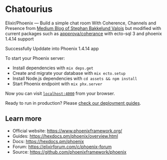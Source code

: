 # Chatourius
Elixir/Phoenix — Build a simple chat room
With Coherence, Channels and Presence from [Medium Blog of Stephan Bakkelund Valois](https://medium.com/@Stephanbv/elixir-phoenix-build-a-simple-chat-room-7f20ee8e8f9c) but modified with current packages such as [appprova/coherance](https://github.com/appprova/coherence) with ecto-sql 3 and phoenix 1.4.14 support

Successfully Upddate into Phoenix 1.4.14 app

To start your Phoenix server:

  * Install dependencies with `mix deps.get`
  * Create and migrate your database with `mix ecto.setup`
  * Install Node.js dependencies with `cd assets && npm install`
  * Start Phoenix endpoint with `mix phx.server`

Now you can visit [`localhost:4000`](http://localhost:4000) from your browser.

Ready to run in production? Please [check our deployment guides](https://hexdocs.pm/phoenix/deployment.html).

## Learn more

  * Official website: https://www.phoenixframework.org/
  * Guides: https://hexdocs.pm/phoenix/overview.html
  * Docs: https://hexdocs.pm/phoenix
  * Forum: https://elixirforum.com/c/phoenix-forum
  * Source: https://github.com/phoenixframework/phoenix
